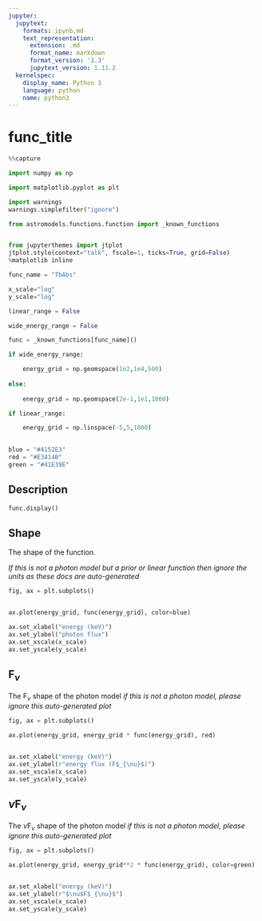 ```yaml
---
jupyter:
  jupytext:
    formats: ipynb,md
    text_representation:
      extension: .md
      format_name: markdown
      format_version: '1.3'
      jupytext_version: 1.11.2
  kernelspec:
    display_name: Python 3
    language: python
    name: python3
---
```


# func_title

```python nbsphinx="hidden" tags=[]
%%capture

import numpy as np

import matplotlib.pyplot as plt

import warnings
warnings.simplefilter("ignore")

from astromodels.functions.function import _known_functions


from jupyterthemes import jtplot
jtplot.style(context="talk", fscale=1, ticks=True, grid=False)
%matplotlib inline
```

```python nbsphinx="hidden" tags=["parameters"]
func_name = "TbAbs"

x_scale="log"
y_scale="log"

linear_range = False

wide_energy_range = False
```

```python nbsphinx="hidden" tags=[]
func = _known_functions[func_name]()

if wide_energy_range:

    energy_grid = np.geomspace(1e2,1e4,500)
    
else:
    
    energy_grid = np.geomspace(2e-1,1e1,1000)

if linear_range:

	energy_grid = np.linspace(-5,5,1000)

    
blue = "#4152E3"
red = "#E3414B"
green = "#41E39E"
```
## Description
```python
func.display()
```

## Shape 

The shape of the function. 

*If this is not a photon model but a prior or linear function then ignore the units as these docs are auto-generated*

```python tags=["nbsphinx-thumbnail"]
fig, ax = plt.subplots()


ax.plot(energy_grid, func(energy_grid), color=blue)

ax.set_xlabel("energy (keV)")
ax.set_ylabel("photon flux")
ax.set_xscale(x_scale)
ax.set_yscale(y_scale)

```

## F$_{\nu}$

The F$_{\nu}$ shape of the photon model
*if this is not a photon model, please ignore this auto-generated plot*
```python
fig, ax = plt.subplots()

ax.plot(energy_grid, energy_grid * func(energy_grid), red)


ax.set_xlabel("energy (keV)")
ax.set_ylabel(r"energy flux (F$_{\nu}$)")
ax.set_xscale(x_scale)
ax.set_yscale(y_scale)


```

## $\nu$F$_{\nu}$

The $\nu$F$_{\nu}$ shape of the photon model
*if this is not a photon model, please ignore this auto-generated plot*

```python
fig, ax = plt.subplots()

ax.plot(energy_grid, energy_grid**2 * func(energy_grid), color=green)


ax.set_xlabel("energy (keV)")
ax.set_ylabel(r"$\nu$F$_{\nu}$")
ax.set_xscale(x_scale)
ax.set_yscale(y_scale)

```
